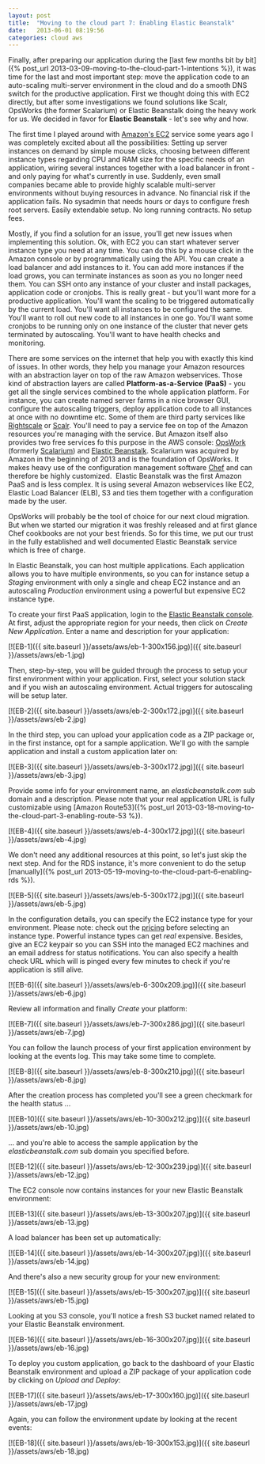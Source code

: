 ```yaml
---
layout: post
title:  "Moving to the cloud part 7: Enabling Elastic Beanstalk"
date:   2013-06-01 08:19:56
categories: cloud aws
---
```


Finally, after preparing our application during the
[last few months bit by bit]({% post_url 2013-03-09-moving-to-the-cloud-part-1-intentions %}),
it was time for the last and most important step: move the application code to an
auto-scaling multi-server environment in the cloud and do a smooth DNS switch for
the productive application. First we thought doing this with EC2 directly, but
after some investigations we found solutions like Scalr, OpsWorks (the former
Scalarium) or Elastic Beanstalk doing the heavy work for us. We decided in favor
for **Elastic Beanstalk** - let's see why and how.

<!--more-->

The first time I played around with [Amazon's EC2](http://aws.amazon.com/ec2/)
service some years ago I was completely excited about all the possibilities:
Setting up server instances on demand by simple mouse clicks, choosing between
different instance types regarding CPU and RAM size for the specific needs of an
application, wiring several instances together with a load balancer in front -
and only paying for what's currently in use. Suddenly, even small companies became
able to provide highly scalable multi-server environments without buying resources
in advance. No financial risk if the application fails. No sysadmin that needs
hours or days to configure fresh root servers. Easily extendable setup. No long
running contracts. No setup fees.

Mostly, if you find a solution for an issue, you'll get new issues when
implementing this solution. Ok, with EC2 you can start whatever server instance
type you need at any time. You can do this by a mouse click in the Amazon console
or by programmatically using the API. You can create a load balancer and add
instances to it. You can add more instances if the load grows, you can terminate
instances as soon as you no longer need them. You can SSH onto any instance of
your cluster and install packages, application code or cronjobs. This is really
great - but you'll want more for a productive application. You'll want the scaling
to be triggered automatically by the current load. You'll want all instances to
be configured the same. You'll want to roll out new code to all instances in one
go. You'll want some cronjobs to be running only on one instance of the cluster
that never gets terminated by autoscaling. You'll want to have health checks and
monitoring.

There are some services on the internet that help you with exactly this kind of
issues. In other words, they help you manage your Amazon resources with an
abstraction layer on top of the raw Amazon webservices. Those kind of abstraction
layers are called **Platform-as-a-Service (PaaS)** - you get all the single services
combined to the whole application platform. For instance, you can create named
server farms in a nice browser GUI, configure the autoscaling triggers, deploy
application code to all instances at once with no downtime etc. Some of them are
third party services like [Rightscale](http://www.rightscale.com/) or
[Scalr](http://www.scalr.com/). You'll need to pay a service fee on top of the
Amazon resources you're managing with the service. But Amazon itself also provides
two free services fo this purpose in the AWS console: [OpsWork](http://aws.amazon.com/opsworks/)
(formerly [Scalarium](http://scalarium.com)) and [Elastic Beanstalk](http://aws.amazon.com/elasticbeanstalk/).
Scalarium was acquired by Amazon in the beginning of 2013 and is the foundation
of OpsWorks. It makes heavy use of the configuration management software
[Chef](http://www.opscode.com/chef/) and can therefore be highly customized. 
Elastic Beanstalk was the first Amazon PaaS and is less complex. It is using
several Amazon webservices like EC2, Elastic Load Balancer (ELB), S3 and ties them
together with a configuration made by the user.

OpsWorks will probably be the tool of choice for our next cloud migration. But
when we started our migration it was freshly released and at first glance Chef
cookbooks are not your best friends. So for this time, we put our trust in the
fully established and well documented Elastic Beanstalk service which is free
of charge.

In Elastic Beanstalk, you can host multiple applications. Each application allows
you to have multiple environments, so you can for instance setup a *Staging*
environment with only a single and cheap EC2 instance and an autoscaling
*Production* environment using a powerful but expensive EC2 instance type.

To create your first PaaS application, login to the
[Elastic Beanstalk console](https://console.aws.amazon.com/elasticbeanstalk).
At first, adjust the appropriate region for your needs, then click on *Create New
Application*. Enter a name and description for your application:

[![EB-1]({{ site.baseurl }}/assets/aws/eb-1-300x156.jpg)]({{ site.baseurl }}/assets/aws/eb-1.jpg)

Then, step-by-step, you will be guided through the process to setup your first
environment within your application. First, select your solution stack and
if you wish an autoscaling environment. Actual triggers for autoscaling will be
setup later.

[![EB-2]({{ site.baseurl }}/assets/aws/eb-2-300x172.jpg)]({{ site.baseurl }}/assets/aws/eb-2.jpg)

In the third step, you can upload your application code as a ZIP package or, in
the first instance, opt for a sample application. We'll go with the sample
application and install a custom application later on:

[![EB-3]({{ site.baseurl }}/assets/aws/eb-3-300x172.jpg)]({{ site.baseurl }}/assets/aws/eb-3.jpg)

Provide some info for your environment name, an *elasticbeanstalk.com* sub
domain and a description. Please note that your real application URL is fully
customizable using [Amazon Route53]({% post_url 2013-03-18-moving-to-the-cloud-part-3-enabling-route-53 %}).

[![EB-4]({{ site.baseurl }}/assets/aws/eb-4-300x172.jpg)]({{ site.baseurl }}/assets/aws/eb-4.jpg)

We don't need any additional resources at this point, so let's just skip the
next step. And for the RDS instance, it's more convenient to do the setup
[manually]({% post_url 2013-05-19-moving-to-the-cloud-part-6-enabling-rds %}).

[![EB-5]({{ site.baseurl }}/assets/aws/eb-5-300x172.jpg)]({{ site.baseurl }}/assets/aws/eb-5.jpg)

In the configuration details, you can specify the EC2 instance type for your
environment. Please note: check out the [pricing](http://aws.amazon.com/ec2/pricing/)
before selecting an instance type. Powerful instance types can get *real*
expensive. Besides, give an EC2 keypair so you can SSH into the managed EC2
machines and an email address for status notifications. You can also specify
a health check URL which will is pinged every few minutes to check if you're
application is still alive.

[![EB-6]({{ site.baseurl }}/assets/aws/eb-6-300x209.jpg)]({{ site.baseurl }}/assets/aws/eb-6.jpg)

Review all information and finally *Create* your platform:

[![EB-7]({{ site.baseurl }}/assets/aws/eb-7-300x286.jpg)]({{ site.baseurl }}/assets/aws/eb-7.jpg)

You can follow the launch process of your first application environment by looking at the events
log. This may take some time to complete.

[![EB-8]({{ site.baseurl }}/assets/aws/eb-8-300x210.jpg)]({{ site.baseurl }}/assets/aws/eb-8.jpg)

After the creation process has completed you'll see a green checkmark for the
health status ...

[![EB-10]({{ site.baseurl }}/assets/aws/eb-10-300x212.jpg)]({{ site.baseurl }}/assets/aws/eb-10.jpg)

... and you're able to access the sample application by the *elasticbeanstalk.com*
sub domain you specified before.

[![EB-12]({{ site.baseurl }}/assets/aws/eb-12-300x239.jpg)]({{ site.baseurl }}/assets/aws/eb-12.jpg)

The EC2 console now contains instances for your new Elastic Beanstalk environment:

[![EB-13]({{ site.baseurl }}/assets/aws/eb-13-300x207.jpg)]({{ site.baseurl }}/assets/aws/eb-13.jpg)

A load balancer has been set up automatically:

[![EB-14]({{ site.baseurl }}/assets/aws/eb-14-300x207.jpg)]({{ site.baseurl }}/assets/aws/eb-14.jpg)

And there's also a new security group for your new environment:

[![EB-15]({{ site.baseurl }}/assets/aws/eb-15-300x207.jpg)]({{ site.baseurl }}/assets/aws/eb-15.jpg)

Looking at you S3 console, you'll notice a fresh S3 bucket named related to your Elastic
Beanstalk environment.

[![EB-16]({{ site.baseurl }}/assets/aws/eb-16-300x207.jpg)]({{ site.baseurl }}/assets/aws/eb-16.jpg)

To deploy you custom application, go back to the dashboard of your Elastic Beanstalk
environment and upload a ZIP package of your application code by clicking on *Upload
and Deploy*:

[![EB-17]({{ site.baseurl }}/assets/aws/eb-17-300x160.jpg)]({{ site.baseurl }}/assets/aws/eb-17.jpg)

Again, you can follow the environment update by looking at the recent events:

[![EB-18]({{ site.baseurl }}/assets/aws/eb-18-300x153.jpg)]({{ site.baseurl }}/assets/aws/eb-18.jpg)

